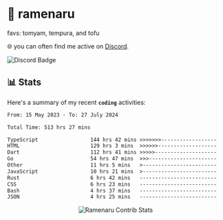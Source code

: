 # 🍜 ramenaru
favs: tomyam, tempura, and tofu

🌐 you can often find me active on [Discord](https://discordapp.com/users/503291004200157185).

![Discord Badge](https://dcbadge.vercel.app/api/shield/503291004200157185)

## 📊 Stats

Here's a summary of my recent **`coding`** activities:

<!--START_SECTION:waka-->

```txt
From: 15 May 2023 - To: 27 July 2024

Total Time: 513 hrs 27 mins

TypeScript                 144 hrs 42 mins >>>>>>>------------------   28.18 %
HTML                       129 hrs 3 mins  >>>>>>-------------------   25.13 %
Dart                       112 hrs 41 mins >>>>>--------------------   21.95 %
Go                         54 hrs 47 mins  >>>----------------------   10.67 %
Other                      11 hrs 5 mins   >------------------------   02.16 %
JavaScript                 10 hrs 21 mins  >------------------------   02.02 %
Rust                       6 hrs 42 mins   -------------------------   01.31 %
CSS                        6 hrs 23 mins   -------------------------   01.24 %
Bash                       4 hrs 37 mins   -------------------------   00.90 %
JSON                       4 hrs 25 mins   -------------------------   00.86 %
```

<!--END_SECTION:waka-->

<div style="text-align: center;">
   <img align="center" src="https://github-readme-streak-stats.herokuapp.com/?user=Ramenaru&theme=dark&card_width=520" alt="Ramenaru Contrib Stats" />
</div>

